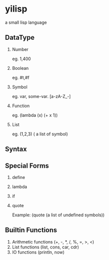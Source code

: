# yilisp
a small lisp language
## DataType
1. Number

   eg. 1,400
   
2. Boolean 
    
    eg. #t,#f
    
3. Symbol
    
    eg. var, some-var. [a-zA-Z_-]
    
4. Function 

    eg. (lambda (x) (+ x 1))
   
5. List

    eg. (1,2,3) ( a list of symbol)
    
## Syntax

## Special Forms

1. define
2. lambda
3. if
4. quote

    Example: (quote (a list of undefined symbols))

## Builtin Functions

1. Arithmetic functions (+, -, *, /, %, =, >, <)
2. List functions (list, cons, car, cdr)
3. IO functions (println, now)

   

 

